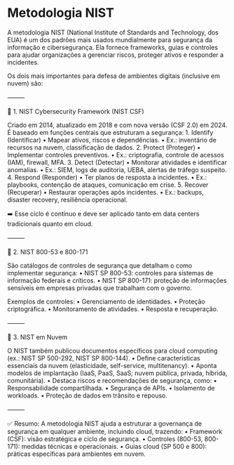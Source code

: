 # Metodologia NIST

A metodologia NIST (National Institute of Standards and Technology, dos EUA) é um dos padrões mais usados mundialmente para segurança da informação e cibersegurança. Ela fornece frameworks, guias e controles para ajudar organizações a gerenciar riscos, proteger ativos e responder a incidentes.

Os dois mais importantes para defesa de ambientes digitais (inclusive em nuvem) são:

⸻

🔹 1. NIST Cybersecurity Framework (NIST CSF)

Criado em 2014, atualizado em 2018 e com nova versão (CSF 2.0) em 2024.
É baseado em funções centrais que estruturam a segurança:
	1.	Identify (Identificar)
	•	Mapear ativos, riscos e dependências.
	•	Ex.: inventário de recursos na nuvem, classificação de dados.
	2.	Protect (Proteger)
	•	Implementar controles preventivos.
	•	Ex.: criptografia, controle de acessos (IAM), firewall, MFA.
	3.	Detect (Detectar)
	•	Monitorar atividades e identificar anomalias.
	•	Ex.: SIEM, logs de auditoria, UEBA, alertas de tráfego suspeito.
	4.	Respond (Responder)
	•	Ter planos de resposta a incidentes.
	•	Ex.: playbooks, contenção de ataques, comunicação em crise.
	5.	Recover (Recuperar)
	•	Restaurar operações após incidentes.
	•	Ex.: backups, disaster recovery, resiliência operacional.

➡️ Esse ciclo é contínuo e deve ser aplicado tanto em data centers tradicionais quanto em cloud.

⸻

🔹 2. NIST 800-53 e 800-171

São catálogos de controles de segurança que detalham o como implementar segurança:
	•	NIST SP 800-53: controles para sistemas de informação federais e críticos.
	•	NIST SP 800-171: proteção de informações sensíveis em empresas privadas que trabalham com o governo.

Exemplos de controles:
	•	Gerenciamento de identidades.
	•	Proteção criptográfica.
	•	Monitoramento de atividades.
	•	Resposta e recuperação.

⸻

🔹 3. NIST em Nuvem

O NIST também publicou documentos específicos para cloud computing (ex.: NIST SP 500-292, NIST SP 800-144).
	•	Define características essenciais da nuvem (elasticidade, self-service, multitenancy).
	•	Aponta modelos de implantação (IaaS, PaaS, SaaS; nuvem pública, privada, híbrida, comunitária).
	•	Destaca riscos e recomendações de segurança, como:
	•	Responsabilidade compartilhada.
	•	Segurança de APIs.
	•	Isolamento de workloads.
	•	Proteção de dados em trânsito e repouso.

⸻

✅ Resumo:
A metodologia NIST ajuda a estruturar a governança de segurança em qualquer ambiente, incluindo cloud, trazendo:
	•	Framework (CSF): visão estratégica e ciclo de segurança.
	•	Controles (800-53, 800-171): medidas técnicas e operacionais.
	•	Guias cloud (SP 500 e 800): práticas específicas para ambientes em nuvem.